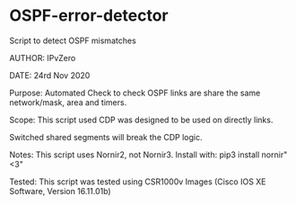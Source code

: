 # OSPF-error-detector
Script to detect OSPF mismatches

AUTHOR: IPvZero


DATE: 24rd Nov 2020


Purpose: Automated Check to check OSPF links are share the same network/mask, area and timers.


Scope: This script used CDP was designed to be used on directly links.


Switched shared segments will break the CDP logic.


Notes: This script uses Nornir2, not Nornir3. Install with:
pip3 install nornir"<3"


Tested: This script was tested using CSR1000v Images (Cisco IOS XE Software, Version 16.11.01b)
